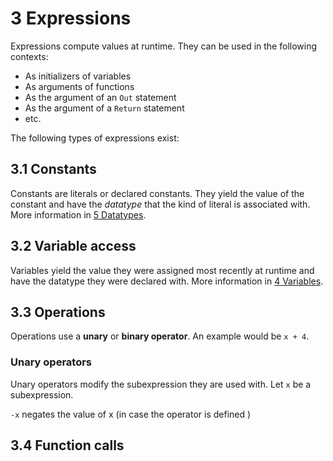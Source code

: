 # 3 Expressions

Expressions compute values at runtime. They can be used in the following contexts:

- As initializers of variables
- As arguments of functions
- As the argument of an `Out` statement
- As the argument of a `Return` statement
- etc.

The following types of expressions exist:

## 3.1 Constants

Constants are literals or declared constants. They yield the value of the constant and have the *datatype* that the kind of literal is associated with. More information in <u>5 Datatypes</u>.

## 3.2 Variable access

Variables yield the value they were assigned most recently at runtime and have the datatype they were declared with. More information in <u>4 Variables</u>.

## 3.3 Operations

Operations use a **unary** or **binary operator**. An example would be `x + 4`.

### Unary operators

Unary operators modify the subexpression they are used with. Let `x` be a subexpression.

`-x` negates the value of x (in case the operator is defined )

## 3.4 Function calls